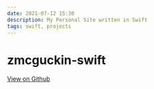```yaml
---
date: 2021-07-12 15:30
description: My Personal Site written in Swift
tags: swift, projects
---
```


# zmcguckin-swift

[View on Github](https://github.com/ZMcGuckin/zmcguckin-swift)
